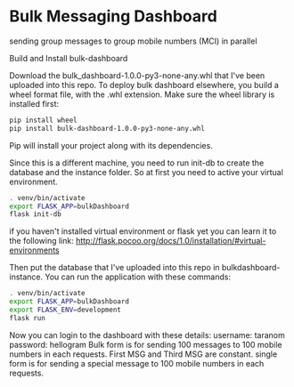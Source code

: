 # Bulk Messaging Dashboard
sending group messages to group mobile numbers (MCI) in parallel

Build and Install bulk-dashboard

Download the bulk_dashboard-1.0.0-py3-none-any.whl that I've been uploaded into this repo.
To deploy bulk dashboard elsewhere, you build a wheel format file, with the .whl extension. Make sure the wheel library is installed first:
```bash
pip install wheel
pip install bulk-dashboard-1.0.0-py3-none-any.whl
```
Pip will install your project along with its dependencies.

Since this is a different machine, you need to run init-db to create the database and the instance folder. So at first you need to active your virtual environment.
```bash
. venv/bin/activate
export FLASK_APP=bulkDashboard
flask init-db
```
if you haven't installed virtual environment or flask yet you can learn it to the following link: http://flask.pocoo.org/docs/1.0/installation/#virtual-environments

Then put the database that I've uploaded into this repo in bulkdashboard-instance.
You can run the application with these commands:
```bash
. venv/bin/activate
export FLASK_APP=bulkDashboard
export FLASK_ENV=development
flask run
```
Now you can login to the dashboard with these details:
username: taranom
password: hellogram
Bulk form is for sending 100 messages to 100 mobile numbers in each requests. First MSG and Third MSG are constant.
single form is for sending a special message to 100 mobile numbers in each requests.
